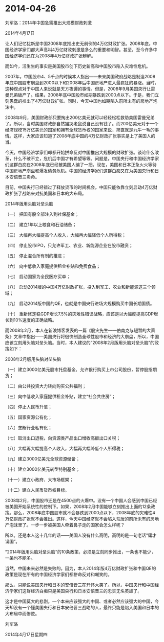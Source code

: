 # 2014-04-26

刘军洛：2014年中国急需推出大规模财政刺激 

2014年4月17日

让人们记忆犹新是中国2008年底推出史无前例的4万亿财政扩张。2008年底，中国经济学家们都大声高叫4万亿财政刺激是多么的重要和明智。甚至，至今许多中国经济学们还在为2008年4万亿财政扩张辩解。

而如今，活生生的事实是美国股市创下历史新高和中国股市陷入灾难性危机。

2007年，中国股市4、5千点的时候本人指出——未来美国政府战略是制造2008年底中国股市崩盘到2000以下和2008年后中国房地产进入最疯狂的暴涨。当时，这种观点对于中国人来说就是天方夜谭的事情。但是，2008年9月美国央行让雷曼兄弟破产了。结果，2008年底中国股市如期暴跌到2000点以下。于是，我们立刻愚蠢的推出了4万亿财政扩张。同时，今天中国也如期陷入前所未有的房地产泡沫中。

2008年9月，美国财政部只要掏出200亿美元就可以轻轻松松救助美国雷曼兄弟了。所以，当时美国财政部自然猫哭老鼠说自己没有钱了。而200亿美元对于一个经济规模15万亿美元的国家和拥有全球货币权的国家来说，简直就是九牛一毛的事情。这样，大家应该知道了2008年底中国的4万亿财政扩张事实是上了美国人的当。

今天，中国经济学家们却都开始拼命反对中国推出大规模的财政扩张。谈论什么改革，什么不破不立，危机后中国才有希望等等。问题是，中国央行和中国经济学家们这群白痴在2008年底已经被美国人骗了一把。现在，美国和日本正急火火等待中国房地产崩盘和爆发债务危机。中国的经济学家们这群白痴又在为美国央行和日本安倍晋三卖命。

目前，中国央行已经错过了释放货币的时间机会。中国只能依靠立刻启动4万亿财政扩张了战略来对抗美国和日本的大布局。

2014年版用头脑对垒头脑

（一） 把国有股全部注入到社保基金；

（二） 建立1年以上粮食和石油储备；

（三） 大幅再大幅提高个人收入，大幅再大幅降低个人所得税；

（四） 停止股市IPO，只允许军工、农业、新能源企业在股市融资；

（五） 停止混合所有制的推进；

（六） 向中低收入家庭提供租金补贴和免费食品；

（七） 启动国家为全民医疗买单；

（八） 启动2014版的中国4万亿财政扩张，投入到军工、农业和新能源这三个领域；

（九） 启动2014版中国的QE，也就是中国央行进场大规模购买中国长期国债。

（十） 重新修定稳GDP增长7.5%的灾难性错误战略，应该是以大幅度提高GDP增长到10%速度的正确战略。

而2008年2月，本人在新浪博客发表的一篇《股灾先生——伯南克与短暂的大萧条》文章中指出——美国央行将很快制造全球性股市和经济的大崩盘，所以，中国应该立刻用头脑对垒头脑。当时，本人建议的“2008年2月版用头脑对垒头脑”的政策如下：

2008年2月版用头脑对垒头脑

（一）建立3000亿美元股市托盘基金，允许银行购买上市公司股份，暂停股指期货；

（二）由公共投资大力转向购买公共福利；

（三）向中低收入家庭提供租金补贴，建立“社会共住房”；

（四）停止人民币升值；

（五）国家资源公有化；

（六）垄断行业私有化；

（七）取消出口退税，向资源类产品出口增收高额出口关税；

（八）大幅再大幅提高个人收入，大幅再大幅降低个人所得税；

（九）建立3000亿美元全球资源储备；

（十）建立3000亿美元转型特别基金；

（十一）建立小政府、大市场框架；

（十二）建立人民币货币权目标。

2008年2月，中国股市还是在4500点的火爆中。没有一个中国人会感到中国已经被美国开始系统性的控制下。如果，2008年2月中国能够立刻推出上面的12条政策。那么，2008年底中国股市就不会暴跌到2000点以下，2008年底的灾难性4万亿财政扩张就不会推出。这样，今天中国经济就不会陷入荒唐的前所未有的房地产泡沫里了。一步一步被美国人牵着鼻子走的国家会怎么样呢？

所以，还是本人这十几年的话——美国人没有什么高明，高明的是一句老话“庸才误国”。

“2014年版用头脑对垒头脑”的10条政策，必须是立刻同步推出，一条也不能少，一条也不能多。

当然，中国未来必然是失败的。因为，本人2014年版4万亿财政扩张和中国QE的政策是现在所有的中国经济学家们都拼命反对和嘲笑的。

那么，只能说美国央行和日本的安倍晋三在开怀大笑了。所以，中国央行和中国经济学家们这群经济白痴只是美国央行和日本安倍晋三的忠实无名英雄了。

这才是中国莫大的悲剧。一个本来应该强大的中国、或者必然应该强大的中国，今天却没有一个懂美国央行和日本安倍晋三战略的人，最终只能是陷入美国和日本的大布局中而惨败。

刘军洛

2014年4月17日星期四

